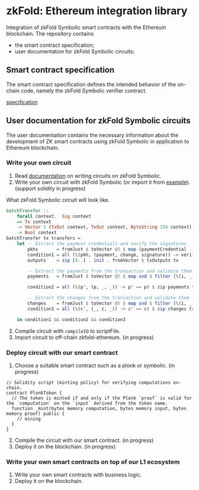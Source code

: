 # zkFold: Ethereum integration library
Integration of zkFold Symbolic smart contracts with the Ethereum blockchain. The repository contains
- the smart contract specification;
- user documentation for zkFold Symbolic circuits;

## Smart contract specification

The smart contract specification defines the intended behavior of the on-chain code, namely the zkFold Symbolic verifier contract.

[specification](https://github.com/zkFold/zkfold-ethereum/tree/init-docs/e2e-test/specification)

## User documentation for zkFold Symbolic circuits

The user documentation contains the necessary information about the development of ZK smart contracts using zkFold Symbolic in application to Ethereum blockchain.

### Write your own circuit

1) Read [documentation](https://docs.zkfold.io/) on writing circuits on zkFold Symbolic.
1) Write your own circuit with zkFold Symbolic (or import it from [example](https://github.com/zkFold/zkfold-base/tree/main/examples)). (support solidity in progress)

What zkFold Symbolic circuit will look like.
```haskell
batchTransfer ::
    forall context.  Sig context
    => Tx context
    -> Vector 5 (TxOut context, TxOut context, ByteString 256 context)
    -> Bool context
batchTransfer tx transfers =
    let -- Extract the payment credentials and verify the signatures
        pkhs       = fromJust $ toVector @5 $ map (paymentCredential . txoAddress . txiOutput) $ init $ fromVector $ txInputs tx
        condition1 = all (\(pkh, (payment, change, signature)) -> verifySignature pkh (payment, change) signature) $ zip pkhs transfers
        outputs    = zip [0..] . init . fromVector $ txOutputs tx

        -- Extract the payments from the transaction and validate them
        payments   = fromJust $ toVector @5 $ map snd $ filter (\(i, _) -> even @Integer i) outputs

        condition2 = all (\(p', (p, _, _)) -> p' == p) $ zip payments transfers

        -- Extract the changes from the transaction and validate them
        changes    = fromJust $ toVector @5 $ map snd $ filter (\(i, _) -> odd @Integer i) outputs
        condition3 = all (\(c', (_, c, _)) -> c' == c) $ zip changes transfers

    in condition1 && condition2 && condition3
```

2) Compile circuit with `compileIO` to scriptFile.
3) Import circuit to off-chain zkfold-ethereum. (in progress)

### Deploy circuit with our smart contract

1) Choose a suitable smart contract such as a plonk or symbolic. (in progress)

```solidity
// Solidity script (minting policy) for verifying computations on-chain.
contract PlonkToken {
  // The token is minted if and only if the Plonk `proof` is valid for the `computation` on the `input` derived from the token name.
  function _mint(bytes memory computation, bytes memory input, bytes memory proof) public {
    // mining
  }
}
```

2) Compile the circuit with our smart contract. (in progress)
3) Deploy it on the blockchain. (in progress)

### Write your own smart contracts on top of our L1 ecosystem

1) Write your own smart contracts with business logic.
2) Deploy it on the blockchain.
